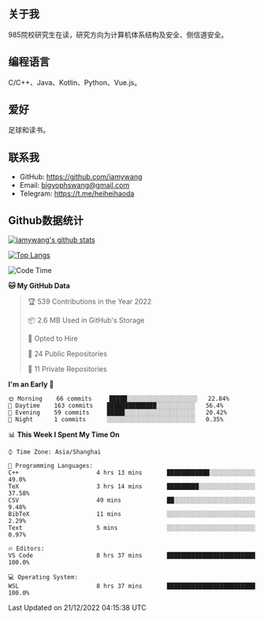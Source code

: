 ## 关于我

985院校研究生在读，研究方向为计算机体系结构及安全、侧信道安全。

## 编程语言

C/C++、Java、Kotlin、Python、Vue.js。

## 爱好

足球和读书。

## 联系我

- GitHub: https://github.com/iamywang
- Email: bigyophswang@gmail.com
- Telegram: https://t.me/heiheihaoda

## Github数据统计

[![iamywang's github stats](https://github-readme-stats.vercel.app/api?username=iamywang&count_private=true&show_icons=true)]()

[![Top Langs](https://github-readme-stats.vercel.app/api/top-langs/?username=iamywang&layout=compact)]()

<!--START_SECTION:waka-->
![Code Time](http://img.shields.io/badge/Code%20Time-639%20hrs%2017%20mins-blue)

**🐱 My GitHub Data** 

> 🏆 539 Contributions in the Year 2022
 > 
> 📦 2.6 MB Used in GitHub's Storage 
 > 
> 💼 Opted to Hire
 > 
> 📜 24 Public Repositories 
 > 
> 🔑 11 Private Repositories  
 > 
**I'm an Early 🐤** 

```text
🌞 Morning    66 commits     █████░░░░░░░░░░░░░░░░░░░░   22.84% 
🌆 Daytime    163 commits    ██████████████░░░░░░░░░░░   56.4% 
🌃 Evening    59 commits     █████░░░░░░░░░░░░░░░░░░░░   20.42% 
🌙 Night      1 commits      ░░░░░░░░░░░░░░░░░░░░░░░░░   0.35%

```


📊 **This Week I Spent My Time On** 

```text
⌚︎ Time Zone: Asia/Shanghai

💬 Programming Languages: 
C++                      4 hrs 13 mins       ████████████░░░░░░░░░░░░░   49.0% 
TeX                      3 hrs 14 mins       █████████░░░░░░░░░░░░░░░░   37.58% 
CSV                      49 mins             ██░░░░░░░░░░░░░░░░░░░░░░░   9.48% 
BibTeX                   11 mins             ░░░░░░░░░░░░░░░░░░░░░░░░░   2.29% 
Text                     5 mins              ░░░░░░░░░░░░░░░░░░░░░░░░░   0.97%

🔥 Editors: 
VS Code                  8 hrs 37 mins       █████████████████████████   100.0%

💻 Operating System: 
WSL                      8 hrs 37 mins       █████████████████████████   100.0%

```


 Last Updated on 21/12/2022 04:15:38 UTC
<!--END_SECTION:waka-->
